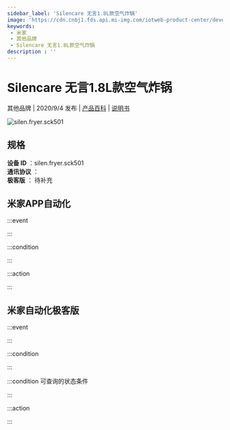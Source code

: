 ```yaml
---
sidebar_label: 'Silencare 无言1.8L款空气炸锅'
image: 'https://cdn.cnbj1.fds.api.mi-img.com/iotweb-product-center/developer_1597193728717UAvqpIYg.png?GalaxyAccessKeyId=AKVGLQWBOVIRQ3XLEW&Expires=9223372036854775807&Signature=F1g83BuS7Xix7ABNVwLPPXofc2w='
keywords: 
 - 米家
 - 其他品牌
 - Silencare 无言1.8L款空气炸锅
description : ''
---
```

# Silencare 无言1.8L款空气炸锅

其他品牌 | 2020/9/4 发布 | [产品百科](https://home.mi.com/webapp/content/baike/product/index.html?model=silen.fryer.sck501/) | [说明书](https://home.mi.com/views/introduction.html?model=silen.fryer.sck501&region=cn)

![silen.fryer.sck501](https://cdn.cnbj1.fds.api.mi-img.com/iotweb-product-center/developer_1597193728717UAvqpIYg.png?GalaxyAccessKeyId=AKVGLQWBOVIRQ3XLEW&Expires=9223372036854775807&Signature=F1g83BuS7Xix7ABNVwLPPXofc2w=)

## 规格  
> 
**设备 ID** ：silen.fryer.sck501  
**通讯协议** ：  
**极客版**  ： 待补充 


## 米家APP自动化  

:::event  

:::

:::condition  

:::

:::action   

:::

## 米家自动化极客版  

:::event  

:::

:::condition  

:::

:::condition 可查询的状态条件  

:::

:::action  

:::

        
